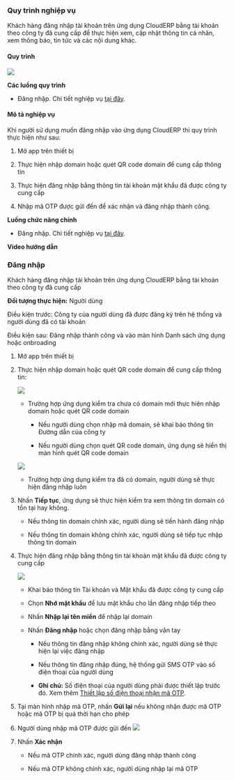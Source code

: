 ### Quy trình nghiệp vụ

Khách hàng đăng nhập tài khoản trên ứng dụng CloudERP bằng tài khoản theo công ty đã cung cấp để thực hiện xem, cập nhật thông tin cá nhân, xem thông báo, tin tức và các nội dung khác.

#### Quy trình

![](picture/PIC_DW_Mobile_DangNhap-QuyTrinh.jpeg)

**Các luồng quy trình**

* Đăng nhập. Chi tiết nghiệp vụ <u>[tại đây](#ang-nhap)</u>.

#### Mô tả nghiệp vụ

Khi người sử dụng muốn đăng nhập vào ứng dụng CloudERP thì quy trình thực hiện như sau:

1. Mở app trên thiết bị 

2. Thực hiện nhập domain hoặc quét QR code domain để cung cấp thông tin 

3. Thực hiện đăng nhập bằng thông tin tài khoản mật khẩu đã được công ty cung cấp

4. Nhập mã OTP được gửi đến để xác nhận và đăng nhập thành công.


**Luồng chức năng chính**


* Đăng nhập. Chi tiết nghiệp vụ <u>[tại đây](#ang-nhap)</u>.


**Video hướng dẫn**


### Đăng nhập

Khách hàng đăng nhập tài khoản trên ứng dụng CloudERP bằng tài khoản theo công ty đã cung cấp

**Đối tượng thực hiện:** Người dùng

Điều kiện trước: Công ty của người dùng đã được đăng ký trên hệ thống và người dùng đã có tài khoản

Điều kiện sau: Đăng nhập thành công và vào màn hình Danh sách ứng dụng hoặc onbroading

1. Mở app trên thiết bị 

2. Thực hiện nhập domain hoặc quét QR code domain để cung cấp thông tin: 

   ![](picture/PIC_DW_Mobile_DangNhap-Domain.jpg)
    
    * Trường hợp ứng dụng kiểm tra chưa có domain mới thực hiện nhập domain hoặc quét QR code domain
    
        * Nếu người dùng chọn nhập mã domain, sẽ khai báo thông tin Đường dẫn của công ty 
        
        * Nếu người dùng chọn quét QR code domain, ứng dụng sẽ hiển thị màn hình quét QR code domain
        
    ![](picture/PIC_DW_Mobile_DangNhap-QRCode.jpg)
    
    * Trường hợp ứng dụng kiểm tra đã có domain, người dùng sẽ thực hiện đăng nhập luôn
    
3. Nhấn **Tiếp tục**, ứng dụng sẽ thực hiện kiểm tra xem thông tin domain có tồn tại hay không.
    
    * Nếu thông tin domain chính xác, người dùng sẽ tiến hành đăng nhập 
    
    * Nếu thông tin domain không chính xác, người dùng sẽ tiếp tục nhập thông tin domain 
   
4. Thực hiện đăng nhập bằng thông tin tài khoản mật khẩu đã được công ty cung cấp

    ![](picture/PIC_DW_Mobile_DangNhap-DangNhap.jpg)

    * Khai báo thông tin Tài khoản và Mật khẩu đã được công ty cung cấp 
    
    * Chọn **Nhớ mật khẩu** để lưu mật khẩu cho lần đăng nhập tiếp theo 
    
    * Nhấn **Nhập lại tên miền** để nhập lại domain 
    
    * Nhấn **Đăng nhập** hoặc chọn đăng nhập bằng vân tay 
        
        * Nếu thông tin đăng nhập không chính xác, người dùng sẽ thực hiện lại việc đăng nhập
        
        * Nếu thông tin đăng nhập đúng, hệ thống gửi SMS OTP vào số điện thoại của người dùng
    
        * **Ghi chú:** Số điện thoại của người dùng phải được thiết lập trước đó. Xem thêm <u>[Thiết lập số điện thoại nhận mã OTP](https://guide.vess.store/vESS_mobile/Mobile-initialization/)</u>.

5. Tại màn hình nhập mã OTP, nhấn **Gửi lại** nếu không nhận được mã OTP hoặc mã OTP bị quá thời hạn cho phép

6. Người dùng nhập mã OTP được gửi đến
![](picture/PIC_DW_Mobile_DangNhap-NhapOTP.jpg)

7. Nhấn **Xác nhận** 

    * Nếu mã OTP chính xác, người dùng đăng nhập thành công
    
    * Nếu mã OTP không chính xác, người dùng nhập lại mã OTP
